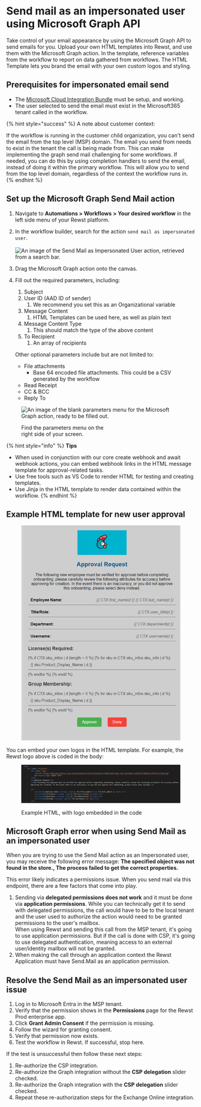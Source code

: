# Send mail as an impersonated user using Microsoft Graph API

Take control of your email appearance by using the Microsoft Graph API to send emails for you. Upload your own HTML templates into Rewst, and use them with the Microsoft Graph action. In the template, reference variables from the workflow to report on data gathered from workflows. The HTML Template lets you brand the email with your own custom logos and styling.

## Prerequisites for impersonated email send

* The [Microsoft Cloud Integration Bundle](https://app.rewst.io/organizations/b6e6c7b9-ff6e-4fff-a875-dfcb6ffc2c2d/integrations/bundles/microsoft_cloud) must be setup, and working.
* The user selected to send the email must exist in the Microsoft365 tenant called in the workflow.

{% hint style="success" %}
A note about customer context:

If the workflow is running in the customer child organization, you can't send the email from the top level (MSP) domain. The email you send from needs to exist in the tenant the call is being made from. This can make implementing the graph send mail challenging for some workflows. If needed, you can do this by using completion handlers to send the email, instead of doing it within the primary workflow. This will allow you to send from the top level domain, regardless of the context the workflow runs in.
{% endhint %}

## Set up the Microsoft Graph Send Mail action

1. Navigate to **Automations > Workflows** **> Your desired workflow** in the left side menu of your Rewst platform.
2. In the workflow builder, search for the action `send mail as impersonated user`.\
   \
   ![An image of the Send Mail as Impersonated User action, retrieved from a search bar.](<../../../../../.gitbook/assets/Screenshot 2025-01-16 at 5.05.46 PM.png>)
3. Drag the Microsoft Graph action onto the canvas.&#x20;
4.  Fill out the required parameters, including:

    1. Subject
    2. User ID (AAD ID of sender)
       1. We recommend you set this as an Organizational variable
    3. Message Content
       1. HTML Templates can be used here, as well as plain text
    4. Message Content Type
       1. This should match the type of the above content
    5. To Recipient
       1. An array of recipients

    Other optional parameters include but are not limited to:

    * File attachments
      * Base 64 encoded file attachments. This could be a CSV generated by the workflow
    * Read Receipt
    * CC & BCC
    * Reply To

<figure><img src="../../../../../.gitbook/assets/Screenshot 2025-01-16 at 5.06.56 PM.png" alt="An image of the blank parameters menu for the Microsoft Graph action, ready to be filled out." width="281"><figcaption><p>Find the parameters menu on the <br>right side of your screen.</p></figcaption></figure>

{% hint style="info" %}
**Tips**

* When used in conjunction with our core create webhook and await webhook actions, you can embed webhook links in the HTML message template for approval-related tasks.
* Use free tools such as VS Code to render HTML for testing and creating templates.
* Use Jinja in the HTML template to render data contained within the workflow.
{% endhint %}



## Example HTML template for new user approval

<figure><img src="../../../../../.gitbook/assets/ApprovalRequest.png" alt="A screen captured image of a sample HTML template to send in a custom email"><figcaption></figcaption></figure>



You can embed your own logos in the HTML template. For example, the Rewst logo above is coded in the body:

<figure><img src="../../../../../.gitbook/assets/ApprovalJinja.png" alt="A screen capture of a snippet of HTML code showing how an image logo can be embedded into the template"><figcaption><p>Example HTML, with logo embedded in the code</p></figcaption></figure>

## Microsoft Graph error when using Send Mail as an impersonated user

When you are trying to use the Send Mail action as an Impersonated user, you may receive the following error message: **The specified object was not found in the store., The process failed to get the correct properties.**

This error likely indicates a permissions issue. When you send mail via this endpoint, there are a few factors that come into play.

1. Sending via **delegated permissions does not work** and it must be done via **application permissions**. While you can technically get it to send with delegated permissions, the call would have to be to the local tenant and the user used to authorize the action would need to be granted permissions to the user's mailbox.\
   When using Rewst and sending this call from the MSP tenant, it's going to use application permissions. But if the call is done with CSP, it's going to use delegated authentication, meaning access to an external user/identity mailbox will not be granted.
2. When making the call through an application context the Rewst Application must have Send.Mail as an application permission.

## Resolve the Send Mail as an impersonated user issue

1. Log in to Microsoft Entra in the MSP tenant.
2. Verify that the permission shows in the **Permissions** page for the Rewst Prod enterprise app.
3. Click **Grant Admin Consent** if the permission is missing.
4. Follow the wizard for granting consent.
5. Verify that permission now exists.
6. Test the workflow in Rewst. If successful, stop here.&#x20;

If the test is unsuccessful then follow these next steps:

1. Re-authorize the CSP integration.
2. Re-authorize the Graph integration without the **CSP delegation** slider checked.
3. Re-authorize the Graph integration with the **CSP delegation** slider checked.
4. Repeat these re-authorization steps for the Exchange Online integration.

